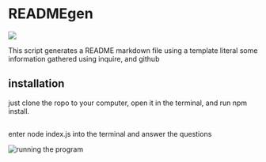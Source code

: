 # READMEgen

![](https://img.shields.io/github/last-commit/Ivyparade/READMEgen)

This script generates a README markdown file using a template literal some information gathered using inquire, and github

## installation
just clone the ropo to your computer, open it in the terminal, and run npm install.

##
enter node index.js into the terminal and answer the questions

![running the program](https://drive.google.com/file/d/1rIOsonNq1cT31TTFnxbYJsMAX7BhZmBI/view?usp=sharing)
